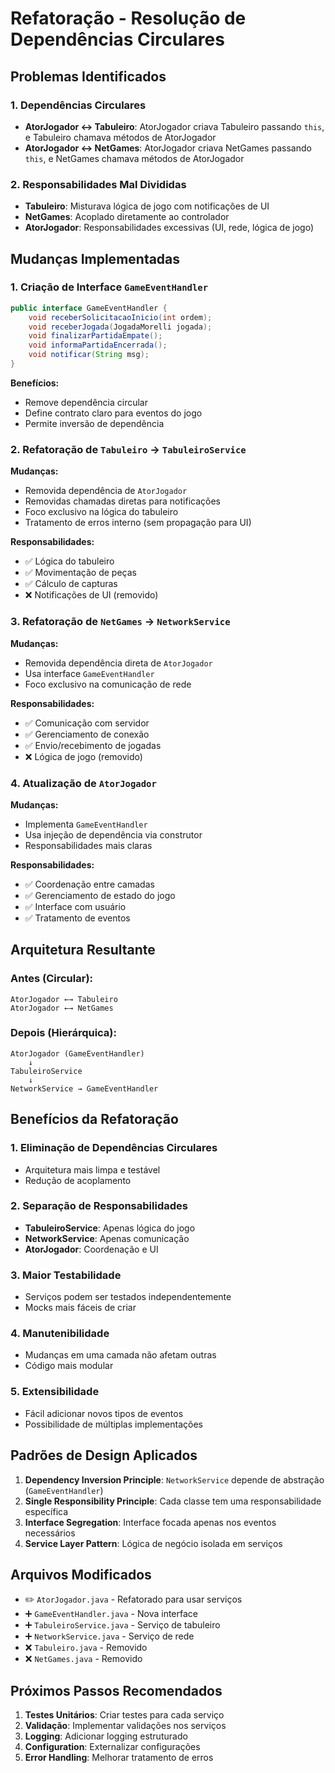 # Refatoração - Resolução de Dependências Circulares

## Problemas Identificados

### 1. Dependências Circulares
- **AtorJogador ↔ Tabuleiro**: AtorJogador criava Tabuleiro passando `this`, e Tabuleiro chamava métodos de AtorJogador
- **AtorJogador ↔ NetGames**: AtorJogador criava NetGames passando `this`, e NetGames chamava métodos de AtorJogador

### 2. Responsabilidades Mal Divididas
- **Tabuleiro**: Misturava lógica de jogo com notificações de UI
- **NetGames**: Acoplado diretamente ao controlador
- **AtorJogador**: Responsabilidades excessivas (UI, rede, lógica de jogo)

## Mudanças Implementadas

### 1. Criação de Interface `GameEventHandler`
```java
public interface GameEventHandler {
    void receberSolicitacaoInicio(int ordem);
    void receberJogada(JogadaMorelli jogada);
    void finalizarPartidaEmpate();
    void informaPartidaEncerrada();
    void notificar(String msg);
}
```

**Benefícios:**
- Remove dependência circular
- Define contrato claro para eventos do jogo
- Permite inversão de dependência

### 2. Refatoração de `Tabuleiro` → `TabuleiroService`
**Mudanças:**
- Removida dependência de `AtorJogador`
- Removidas chamadas diretas para notificações
- Foco exclusivo na lógica do tabuleiro
- Tratamento de erros interno (sem propagação para UI)

**Responsabilidades:**
- ✅ Lógica do tabuleiro
- ✅ Movimentação de peças
- ✅ Cálculo de capturas
- ❌ Notificações de UI (removido)

### 3. Refatoração de `NetGames` → `NetworkService`
**Mudanças:**
- Removida dependência direta de `AtorJogador`
- Usa interface `GameEventHandler`
- Foco exclusivo na comunicação de rede

**Responsabilidades:**
- ✅ Comunicação com servidor
- ✅ Gerenciamento de conexão
- ✅ Envio/recebimento de jogadas
- ❌ Lógica de jogo (removido)

### 4. Atualização de `AtorJogador`
**Mudanças:**
- Implementa `GameEventHandler`
- Usa injeção de dependência via construtor
- Responsabilidades mais claras

**Responsabilidades:**
- ✅ Coordenação entre camadas
- ✅ Gerenciamento de estado do jogo
- ✅ Interface com usuário
- ✅ Tratamento de eventos

## Arquitetura Resultante

### Antes (Circular):
```
AtorJogador ←→ Tabuleiro
AtorJogador ←→ NetGames
```

### Depois (Hierárquica):
```
AtorJogador (GameEventHandler)
    ↓
TabuleiroService
    ↓
NetworkService → GameEventHandler
```

## Benefícios da Refatoração

### 1. **Eliminação de Dependências Circulares**
- Arquitetura mais limpa e testável
- Redução de acoplamento

### 2. **Separação de Responsabilidades**
- **TabuleiroService**: Apenas lógica do jogo
- **NetworkService**: Apenas comunicação
- **AtorJogador**: Coordenação e UI

### 3. **Maior Testabilidade**
- Serviços podem ser testados independentemente
- Mocks mais fáceis de criar

### 4. **Manutenibilidade**
- Mudanças em uma camada não afetam outras
- Código mais modular

### 5. **Extensibilidade**
- Fácil adicionar novos tipos de eventos
- Possibilidade de múltiplas implementações

## Padrões de Design Aplicados

1. **Dependency Inversion Principle**: `NetworkService` depende de abstração (`GameEventHandler`)
2. **Single Responsibility Principle**: Cada classe tem uma responsabilidade específica
3. **Interface Segregation**: Interface focada apenas nos eventos necessários
4. **Service Layer Pattern**: Lógica de negócio isolada em serviços

## Arquivos Modificados

- ✏️ `AtorJogador.java` - Refatorado para usar serviços
- ➕ `GameEventHandler.java` - Nova interface
- ➕ `TabuleiroService.java` - Serviço de tabuleiro
- ➕ `NetworkService.java` - Serviço de rede
- ❌ `Tabuleiro.java` - Removido
- ❌ `NetGames.java` - Removido

## Próximos Passos Recomendados

1. **Testes Unitários**: Criar testes para cada serviço
2. **Validação**: Implementar validações nos serviços
3. **Logging**: Adicionar logging estruturado
4. **Configuration**: Externalizar configurações
5. **Error Handling**: Melhorar tratamento de erros